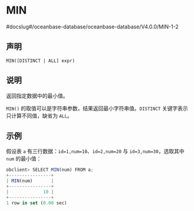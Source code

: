 MIN 
========================
#docslug#/oceanbase-database/oceanbase-database/V4.0.0/MIN-1-2


声明 
-----------------------

```unknow
MIN([DISTINCT | ALL] expr)
```



说明 
-----------------------

返回指定数据中的最小值。

`MIN()` 的取值可以是字符串参数，结果返回最小字符串值。`DISTINCT` 关键字表示只计算不同值，缺省为 `ALL`。

示例 
-----------------------

假设表 `a` 有三行数据：`id=1,num=10`、`id=2,num=20` 与 `id=3,num=30`，选取其中 `num` 的最小值：

```javascript
obclient> SELECT MIN(num) FROM a;
+----------------+
| MIN(num)       |
+----------------+
|             10 |
+----------------+
1 row in set (0.00 sec)
```


